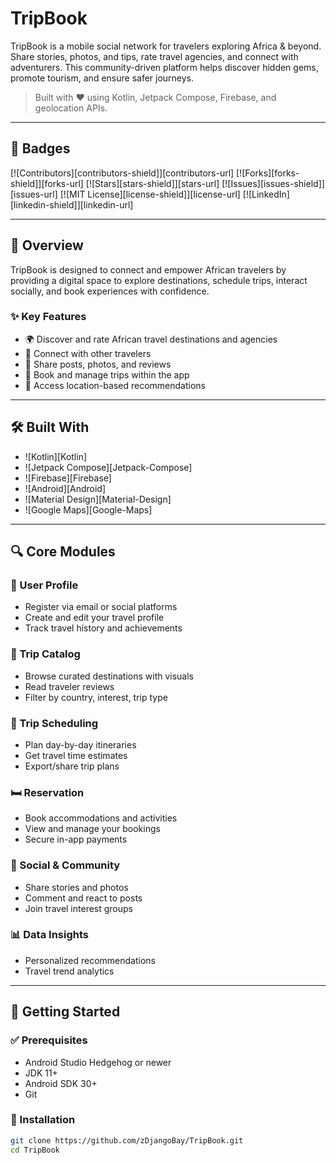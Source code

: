 # TripBook

TripBook is a mobile social network for travelers exploring Africa & beyond. Share stories, photos, and tips, rate travel agencies, and connect with adventurers. This community-driven platform helps discover hidden gems, promote tourism, and ensure safer journeys.

> Built with ❤️ using Kotlin, Jetpack Compose, Firebase, and geolocation APIs.

---

## 📌 Badges

[![Contributors][contributors-shield]][contributors-url]
[![Forks][forks-shield]][forks-url]
[![Stars][stars-shield]][stars-url]
[![Issues][issues-shield]][issues-url]
[![MIT License][license-shield]][license-url]
[![LinkedIn][linkedin-shield]][linkedin-url]

---

## 📱 Overview

TripBook is designed to connect and empower African travelers by providing a digital space to explore destinations, schedule trips, interact socially, and book experiences with confidence.

### ✨ Key Features

- 🌍 Discover and rate African travel destinations and agencies  
- 🤝 Connect with other travelers  
- 📝 Share posts, photos, and reviews  
- 🧳 Book and manage trips within the app  
- 📍 Access location-based recommendations  

---

## 🛠️ Built With

- ![Kotlin][Kotlin]
- ![Jetpack Compose][Jetpack-Compose]
- ![Firebase][Firebase]
- ![Android][Android]
- ![Material Design][Material-Design]
- ![Google Maps][Google-Maps]

---

## 🔍 Core Modules

### 👤 User Profile
- Register via email or social platforms
- Create and edit your travel profile
- Track travel history and achievements

### 🧭 Trip Catalog
- Browse curated destinations with visuals
- Read traveler reviews
- Filter by country, interest, trip type

### 📅 Trip Scheduling
- Plan day-by-day itineraries
- Get travel time estimates
- Export/share trip plans

### 🛏️ Reservation
- Book accommodations and activities
- View and manage your bookings
- Secure in-app payments

### 💬 Social & Community
- Share stories and photos
- Comment and react to posts
- Join travel interest groups

### 📊 Data Insights
- Personalized recommendations
- Travel trend analytics

---

## 🚀 Getting Started

### ✅ Prerequisites
- Android Studio Hedgehog or newer
- JDK 11+
- Android SDK 30+
- Git

### 🔧 Installation

```bash
git clone https://github.com/zDjangoBay/TripBook.git
cd TripBook


